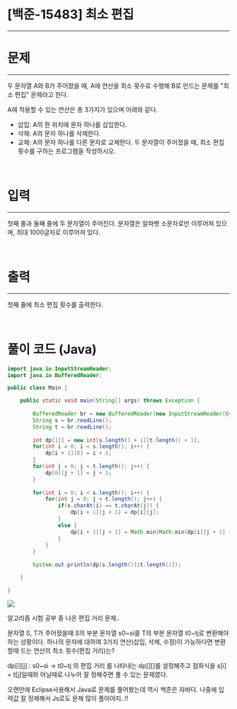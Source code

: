 # [백준-15483] 최소 편집
---
# 문제
---
두 문자열 A와 B가 주어졌을 때, A에 연산을 최소 횟수로 수행해 B로 만드는 문제를 "최소 편집" 문제라고 한다.

A에 적용할 수 있는 연산은 총 3가지가 있으며 아래와 같다.

+ 삽입: A의 한 위치에 문자 하나를 삽입한다.
+ 삭제: A의 문자 하나를 삭제한다.
+ 교체: A의 문자 하나를 다른 문자로 교체한다.
두 문자열이 주어졌을 때, 최소 편집 횟수를 구하는 프로그램을 작성하시오.

<br>

# 입력
---
첫째 줄과 둘째 줄에 두 문자열이 주어진다. 문자열은 알파벳 소문자로만 이루어져 있으며, 최대 1000글자로 이루어져 있다.

<br>

# 출력
---
첫째 줄에 최소 편집 횟수를 출력한다.

<br>

# 풀이 코드 (Java)
```java
import java.io.InputStreamReader;
import java.io.BufferedReader;

public class Main {

	public static void main(String[] args) throws Exception {
		
		BufferedReader br = new BufferedReader(new InputStreamReader(System.in));
		String s = br.readLine();
		String t = br.readLine();
		
		int dp[][] = new int[s.length() + 1][t.length() + 1];
		for(int i = 0; i < s.length(); i++) {
			dp[i + 1][0] = i + 1;
		}
		for(int j = 0; j < t.length(); j++) {
			dp[0][j + 1] = j + 1;
		}
		
		for(int i = 0; i < s.length(); i++) {
			for(int j = 0; j < t.length(); j++) {
				if(s.charAt(i) == t.charAt(j)) {
					dp[i + 1][j + 1] = dp[i][j];
				}
				else {
					dp[i + 1][j + 1] = Math.min(Math.min(dp[i][j + 1] + 1, dp[i + 1][j] + 1), dp[i][j] + 1);
				}
			}
		}
		
		System.out.println(dp[s.length()][t.length()]);

	}

}
```
![](https://velog.velcdn.com/images/reyang/post/92d22b17-62a4-484e-b01d-e64ebca6328b/image.png)

알고리즘 시험 공부 중 나온 편집 거리 문제..

문자열 S, T가 주어졌을때
S의 부분 문자열 s0~si를 T의 부분 문자열 t0~tj로 변환해야 하는 상황이다.
하나의 문자에 대하여 3가지 연산(삽입, 삭제, 수정)이 가능하다면 변환할때 드는 연산의 최소 횟수(편집 거리)는?


dp[i][j] : s0~si -> t0~tj 의 편집 거리
를 나타내는 dp[][]를 설정해주고
점화식을 s[i] = t[j]일때와 아닐때로 나누어 잘 정해주면 풀 수 있는 문제였다.

오랜만에 Eclipse사용해서 Java로 문제를 풀어봤는데 역시 백준은 자바다.
나중에 입력값 잘 정제해서 Js로도 문제 많이 풀어야지..!!
